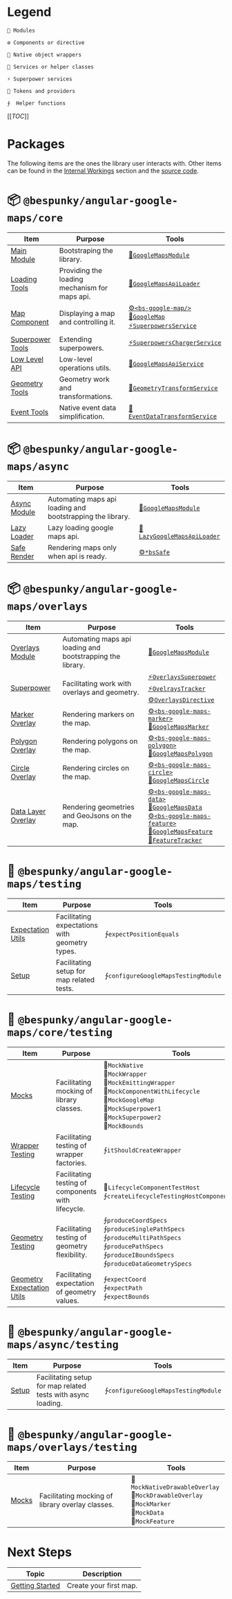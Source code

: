 # Legend

    🧩 Modules

    ⚙ Components or directive

    🧬 Native object wrappers

    💉 Services or helper classes

    ⚡ Superpower services

    🎫 Tokens and providers

    ∱  Helper functions
</div>

[[_TOC_]]

# Packages
The following items are the ones the library user interacts with. Other items can be found in the [Internal Workings](/Internal-Workings) section and the [source code](https://dev.azure.com/BeSpunky/Libraries/_git/angular-google-maps).

# 📦 `@bespunky/angular-google-maps/core`
| Item                                                            | Purpose                                       | Tools                                                                                                              |
|-----------------------------------------------------------------|-----------------------------------------------|--------------------------------------------------------------------------------------------------------------------|
| [Main Module](/Getting-Started/Manually-Loading)                | Bootstraping the library.                     | [🧩`GoogleMapsModule`](/Getting-Started/Manually-Loading)                                                         |
| [Loading Tools](/Getting-Started/Custom-Loader)                 | Providing the loading mechanism for maps api. | [🎫`GoogleMapsApiLoader`](/Getting-Started/Custom-Loader)                                                         |
| [Map Component](/The-Map)                                       | Displaying a map and controlling it.          | [⚙`<bs-google-map/>`](/The-Map)<br/>[🧬`GoogleMap`](/The-Map)<br/>[⚡`SuperpowersService`](/The-Map/Superpowers) |
| [Superpower Tools](/The-Map/Superpowers#Extending-Superpowers)  | Extending superpowers.                        | [⚡`SuperpowersChargerService`](/The-Map/Superpowers#Extending-Superpowers)                                       |
| [Low Level API](/Injectable-Services#GoogleMapsApiService)      | Low-level operations utils.                   | [💉`GoogleMapsApiService`](/Injectable-Services#GoogleMapsApiService)                                             |
| [Geometry Tools](/Injectable-Services#GeometryTransformService) | Geometry work and transformations.            | [💉`GeometryTransformService`](/Injectable-Services#GeometryTransformService)                                     |
| [Event Tools](/Injectable-Services#EventDataTransformService)   | Native event data simplification.             | [💉`EventDataTransformService`](/Injectable-Services#EventDataTransformService)                                   |

# 📦 `@bespunky/angular-google-maps/async`

| Item                                                       | Purpose                                                    | Tools                                                                      |
|------------------------------------------------------------|------------------------------------------------------------|----------------------------------------------------------------------------|
| [Async Module](/Getting-Started/Plug-n-Play-Async-Loading) | Automating maps api loading and bootstrapping the library. | [🧩`GoogleMapsModule`](/Getting-Started/Plug-n-Play-Async-Loading)        |
| [Lazy Loader](/Getting-Started/Plug-n-Play-Async-Loading)  | Lazy loading google maps api.                              | [💉`LazyGoogleMapsApiLoader`](/Getting-Started/Plug-n-Play-Async-Loading) |
| [Safe Render](/The-Map/*bsSafe)                            | Rendering maps only when api is ready.                     | [⚙`*bsSafe`](/The-Map/*bsSafe)                                            |

# 📦 `@bespunky/angular-google-maps/overlays`
| Item                                                  | Purpose                                                    | Tools                                                                                                                                                                  |
|-------------------------------------------------------|------------------------------------------------------------|------------------------------------------------------------------------------------------------------------------------------------------------------------------------|
| [Overlays Module](/Overlays-Superpower)               | Automating maps api loading and bootstrapping the library. | [🧩`GoogleMapsModule`](/Overlays-Superpower)                                                                                                                          |
| [Superpower](/Overlays-Superpower#The-Superpower)     | Facilitating work with overlays and geometry.              | [⚡`OverlaysSuperpower`<br/>⚡`OvelraysTracker`<br/>⚙`OverlaysDirective`](/Overlays-Superpower#The-Superpower)                                                       |
| [Marker Overlay](/Overlays-Superpower/Markers)        | Rendering markers on the map.                              | [⚙`<bs-google-maps-marker>`<br/>🧬`GoogleMapsMarker`<br/>](/Overlays-Superpower/Markers)                                                                             |
| [Polygon Overlay](/Overlays-Superpower/Polygons)      | Rendering polygons on the map.                             | [⚙`<bs-google-maps-polygon>`<br/>🧬`GoogleMapsPolygon`<br/>](/Overlays-Superpower/Polygons)                                                                          |
| [Circle Overlay](/Overlays-Superpower/Circles)      | Rendering circles on the map.                             | [⚙`<bs-google-maps-circle>`<br/>🧬`GoogleMapsCircle`<br/>](/Overlays-Superpower/Circles)                                                                          |
| [Data Layer Overlay](/Overlays-Superpower/Data-Layer) | Rendering geometries and GeoJsons on the map.              | [⚙`<bs-google-maps-data>`<br/>🧬`GoogleMapsData`<br/>⚙`<bs-google-maps-feature>`<br/>🧬`GoogleMapsFeature`<br/>💉`FeatureTracker`](/Overlays-Superpower/Data-Layer) |

# 🧪 `@bespunky/angular-google-maps/testing`
| Item                                                                                                                                                                                            | Purpose                                        | Tools                                |
|-------------------------------------------------------------------------------------------------------------------------------------------------------------------------------------------------|------------------------------------------------|--------------------------------------|
| [Expectation Utils](https://dev.azure.com/BeSpunky/Libraries/_git/angular-google-maps?path=%2Fprojects%2Fbespunky%2Fangular-google-maps%2Ftesting%2Fhelpers%2Fexpectations.ts&version=GBmaster) | Facilitating expectations with geometry types. | ∱`expectPositionEquals`             |
| [Setup](https://dev.azure.com/BeSpunky/Libraries/_git/angular-google-maps?path=%2Fprojects%2Fbespunky%2Fangular-google-maps%2Ftesting%2Fhelpers%2Fsetup.ts&version=GBmaster)                    | Facilitating setup for map related tests.      | ∱`configureGoogleMapsTestingModule` |

# 🧪 `@bespunky/angular-google-maps/core/testing`
| Item                                                                                                                                                                                                                        | Purpose                                            | Tools                                                                                                                                                                                          |
|-----------------------------------------------------------------------------------------------------------------------------------------------------------------------------------------------------------------------------|----------------------------------------------------|------------------------------------------------------------------------------------------------------------------------------------------------------------------------------------------------|
| [Mocks](https://dev.azure.com/BeSpunky/Libraries/_git/angular-google-maps?path=%2Fprojects%2Fbespunky%2Fangular-google-maps%2Fcore%2Ftesting%2Fmocks&version=GBmaster)                                                      | Facilitating mocking of library classes.           | 💉`MockNative`<br/>💉`MockWrapper`<br/>💉`MockEmittingWrapper`<br/>💉`MockComponentWithLifecycle`<br/>💉`MockGoogleMap`<br/>💉`MockSuperpower1`<br/>💉`MockSuperpower2`<br/>💉`MockBounds` |
| [Wrapper Testing](https://dev.azure.com/BeSpunky/Libraries/_git/angular-google-maps?path=%2Fprojects%2Fbespunky%2Fangular-google-maps%2Fcore%2Ftesting%2Fhelpers%2Fwrapper-factory-provider-test-setup.ts&version=GBmaster) | Facilitating testing of wrapper factories.         | ∱`itShouldCreateWrapper`                                                                                                                                                                      |
| [Lifecycle Testing](https://dev.azure.com/BeSpunky/Libraries/_git/angular-google-maps?path=%2Fprojects%2Fbespunky%2Fangular-google-maps%2Fcore%2Ftesting%2Fhelpers%2Flifecycle-components.ts&version=GBmaster)              | Facilitating testing of components with lifecycle. | 💉`LifecycleComponentTestHost`<br/>∱`createLifecycleTestingHostComponentTemplate`                                                                                                             |
| [Geometry Testing](https://dev.azure.com/BeSpunky/Libraries/_git/angular-google-maps?path=%2Fprojects%2Fbespunky%2Fangular-google-maps%2Fcore%2Ftesting%2Fhelpers%2Fgeometry-spec-production.ts&version=GBmaster)           | Facilitating testing of geometry flexibility.      | ∱`produceCoordSpecs`<br/>∱`produceSinglePathSpecs`<br/>∱`produceMultiPathSpecs`<br/>∱`producePathSpecs`<br/>∱`produceIBoundsSpecs`<br/>∱`produceDataGeometrySpecs`<br/>                      |
| [Geometry Expectation Utils](https://dev.azure.com/BeSpunky/Libraries/_git/angular-google-maps?path=%2Fprojects%2Fbespunky%2Fangular-google-maps%2Fcore%2Ftesting%2Fhelpers%2Fgeometry-expectations.ts&version=GBmaster)    | Facilitating expectation of geometry values.       | ∱`expectCoord`<br/>∱`expectPath`<br/>∱`expectBounds`<br/>                                                                                                                                     |

# 🧪 `@bespunky/angular-google-maps/async/testing`
| Item                                                                                                                                                                                 | Purpose                                                      | Tools                                |
|--------------------------------------------------------------------------------------------------------------------------------------------------------------------------------------|--------------------------------------------------------------|--------------------------------------|
| [Setup](https://dev.azure.com/BeSpunky/Libraries/_git/angular-google-maps?path=%2Fprojects%2Fbespunky%2Fangular-google-maps%2Fasync%2Ftesting%2Fhelpers%2Fsetup.ts&version=GBmaster) | Facilitating setup for map related tests with async loading. | ∱`configureGoogleMapsTestingModule` |

# 🧪 `@bespunky/angular-google-maps/overlays/testing`
| Item                                                                                                                                                                       | Purpose                                          | Tools                                                                                                                |
|----------------------------------------------------------------------------------------------------------------------------------------------------------------------------|--------------------------------------------------|----------------------------------------------------------------------------------------------------------------------|
| [Mocks](https://dev.azure.com/BeSpunky/Libraries/_git/angular-google-maps?path=%2Fprojects%2Fbespunky%2Fangular-google-maps%2Foverlays%2Ftesting%2Fmocks&version=GBmaster) | Facilitating mocking of library overlay classes. | 💉`MockNativeDrawableOverlay`<br/>💉`MockDrawableOverlay`<br/>💉`MockMarker`<br/>💉`MockData`<br/>💉`MockFeature` |

# Next Steps
| Topic                               | Description            |
|-------------------------------------|------------------------|
| [Getting Started](/Getting-Started) | Create your first map. |

